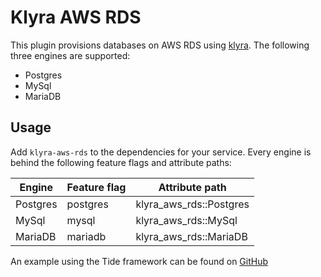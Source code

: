 # Klyra AWS RDS
This plugin provisions databases on AWS RDS using [klyra](https://www.klyra.rs). The following three engines are supported:
- Postgres
- MySql
- MariaDB

## Usage
Add `klyra-aws-rds` to the dependencies for your service. Every engine is behind the following feature flags and attribute paths:

| Engine   | Feature flag | Attribute path            |
|----------|--------------|---------------------------|
| Postgres | postgres     | klyra_aws_rds::Postgres |
| MySql    | mysql        | klyra_aws_rds::MySql    |
| MariaDB  | mariadb      | klyra_aws_rds::MariaDB  |

An example using the Tide framework can be found on [GitHub](https://github.com/klyra-hq/klyra/tree/main/examples/tide/postgres)

